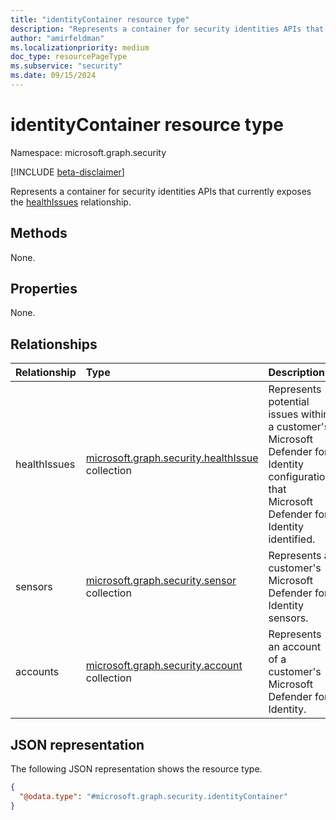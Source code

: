 ```yaml
---
title: "identityContainer resource type"
description: "Represents a container for security identities APIs that currently exposes the [healthIssues](security-healthissue.md) relationship."
author: "amirfeldman"
ms.localizationpriority: medium
doc_type: resourcePageType
ms.subservice: "security"
ms.date: 09/15/2024
---
```


# identityContainer resource type

Namespace: microsoft.graph.security

[!INCLUDE [beta-disclaimer](../../includes/beta-disclaimer.md)]

Represents a container for security identities APIs that currently exposes the [healthIssues](security-healthissue.md) relationship.

## Methods

None.

## Properties

None.

## Relationships

| Relationship | Type                                                                       | Description                                                                                                                                    |
|:-------------|:---------------------------------------------------------------------------|:-----------------------------------------------------------------------------------------------------------------------------------------------|
| healthIssues | [microsoft.graph.security.healthIssue](security-healthissue.md) collection | Represents potential issues within a customer's Microsoft Defender for Identity configuration that Microsoft Defender for Identity identified. |
| sensors      | [microsoft.graph.security.sensor](security-sensor.md) collection           | Represents a customer's Microsoft Defender for Identity sensors.                                                                               |
| accounts     | [microsoft.graph.security.account](security-account.md) collection         | Represents an account of a customer's Microsoft Defender for Identity.                                                                 |

## JSON representation

The following JSON representation shows the resource type.
<!-- {
  "blockType": "resource",
  "@odata.type": "microsoft.graph.security.identityContainer",
  "openType": false
}
-->
``` json
{
  "@odata.type": "#microsoft.graph.security.identityContainer"
}
```
